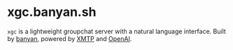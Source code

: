 # xgc.banyan.sh

`xgc` is a lightweight groupchat server with a natural language interface. Built
by [banyan](https://bcc.banyan.sh), powered by [XMTP](https://xmtp.org) and
[OpenAI](https://openai.com).
